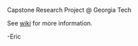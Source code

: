 Capstone Research Project @ Georgia Tech

See [wiki](https://github.com/efruchter/Trait/wiki "Wiki Home") for more information.

-Eric